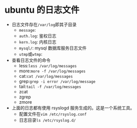 # ubuntu 的日志文件

- 日志文件存在`/var/log`即其子目录
  - `message`: 
  - `auth.log`: 鉴权日志
  - `kern.log`: 内核日志
  - `mysql/`: mysql 数据库服务日志文件
  - `utmp`或`wtmp`: 
- 查看日志文件的命令
  - less:`less /var/log/messages`
  - more:`more -f /var/log/messages`
  - cat:`cat /var/log/messages`
  - grep:`grep -i error /var/log/message`
  - tail:`tail -f /var/log/messages`
  - zcat
  - zgrep
  - zmore
- 上面的日志都有使用 rsyslogd 服务生成的。这是一个系统工具。
  - 配置文件在`vim /etc/rsyslog.conf`
  - 日志目录`ls /etc/rsyslog.d/`